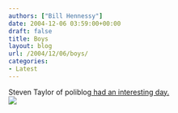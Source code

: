 ```yaml
---
authors: ["Bill Hennessy"]
date: 2004-12-06 03:59:00+00:00
draft: false
title: Boys
layout: blog
url: /2004/12/06/boys/
categories:
- Latest
---
```


Steven Taylor of poliblog[ had an interesting day.](https://www.poliblogger.com/index.php?p=5526)   
![](https://blog.billhennessy.com/aggbug.aspx?PostID=471)

